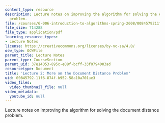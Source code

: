 ```yaml
---
content_type: resource
description: Lecture notes on improving the algorithm for solving the document distance
  problem.
file: /courses/6-006-introduction-to-algorithms-spring-2008/0084579211f6874fb95258a10a701ae3_lec2.pdf
file_size: 714288
file_type: application/pdf
learning_resource_types:
- Lecture Notes
license: https://creativecommons.org/licenses/by-nc-sa/4.0/
ocw_type: OCWFile
parent_title: Lecture Notes
parent_type: CourseSection
parent_uid: 37e14053-895c-e08f-bcff-33f0794003ad
resourcetype: Document
title: 'Lecture 2: More on the Document Distance Problem'
uid: 00845792-11f6-874f-b952-58a10a701ae3
video_files:
  video_thumbnail_file: null
video_metadata:
  youtube_id: null
---
```

Lecture notes on improving the algorithm for solving the document distance problem.